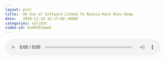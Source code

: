 ```yaml
---
layout: post
title:  UK Use of Software Linked To Russia-Hack Runs Deep
date:   2020-12-18 16:17:00 +0000
categories: solidot
video-id: VueM2D1bwmI
---
```


<audio src="/assets/2593b2df0c9765e0bd9ee1c74129f9a2.mp3" style="width: 100%;" controls></audio>

